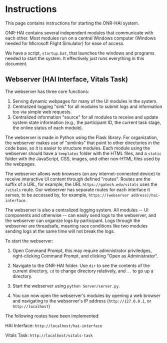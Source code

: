 # Instructions

This page contains instructions for starting the ONR-HAI system.

ONR-HAI contains several independent modules that communicate with each other. Most modules run on a central Windows computer (Windows needed for Microsoft Flight Simulator) for ease of access.

We have a script, `startup.bat`, that launches the windows and programs needed to start the system. It effectively just runs everything in this document.

## Webserver (HAI Interface, Vitals Task)

The webserver has three core functions:

1. Serving dynamic webpages for many of the UI modules in the system.
2. Centralized logging "sink" for all modules to submit logs and information too via simple web requests.
3. Centralized information "source" for all modules to receive and update system state information (e.g., the participant ID, the current task stage, the online status of each module).

The webserver is made in Python using the Flask library. For organization, the webserver makes use of "simlinks" that point to other directories in the code base, so it is easier to structure modules. Each module using the webserver should have a `templates` folder with the HTML files, and a `static` folder with the JavaScript, CSS, images, and other non-HTML files used by the webpages. 

The webserver allows web browsers (on any internet-connected device) to receive interactive UI content through defined "routes". Routes are the suffix of a URL, for example, the URL `https://gatech.edu/vitals` uses the `/vitals` route. Our webserver has separate routes for each interface it serves, to be accessed by, for example, `https://(webserver address)/hai-interface`.

The webserver is also a centralized logging system. All modules -- UI components and otherwise -- can easily send logs to the webserver, and the webserver can organize logs by participant. Logs through the webserver are threadsafe, meaning race conditions like two modules sending logs at the same time will not break the logs.

To start the webserver:

1. Open Command Prompt, this may require administrator priviledges, right-clicking Command Prompt, and clicking "Open as Administrator".

2. Navigate to the ONR-HAI folder. Use `dir` to see the contents of the current directory, `cd` to change directory relatively, and `..` to go up a directory.

3. Start the webserver using `python Server/server.py`.

4. You can now open the webserver's modules by opening a web browser and navigating to the webserver's IP address (`http://127.0.0.1`, or `http://localhost`)

The following routes have been implemented:

HAI Interface: `http://localhost/hai-interface`

Vitals Task: `http://localhost/vitals-task`
